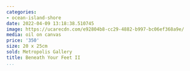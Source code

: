 ```yaml
---
categories:
- ocean-island-shore
date: 2022-04-09 13:18:38.510745
image: https://ucarecdn.com/e92804b8-cc29-4882-b997-bc06ef368a9e/
media: oil on canvas
price: '350'
size: 20 x 25cm
sold: Metropolis Gallery
title: Beneath Your Feet II
...
```

